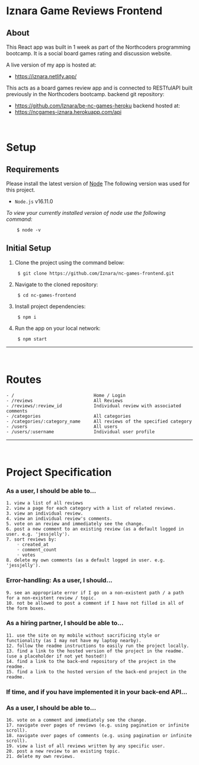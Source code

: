 # **Iznara Game Reviews Frontend**

## **About**
This React app was built in 1 week as part of the Northcoders programming bootcamp.
It is a social board games rating and discussion website.

A live version of my app is hosted at:
- https://iznara.netlify.app/

This acts as a board games review app and is connected to RESTfulAPI built previously in the Northcoders bootcamp.
backend git repository:
- https://github.com/Iznara/be-nc-games-heroku
backend hosted at:
- https://ncgames-iznara.herokuapp.com/api

<br>

# Setup

## **Requirements** 
Please install the latest version of [Node](https://nodejs.org/en/download/) 
The following version was used for this project.  
- `Node.js` v16.11.0

_To view your currently installed version of node use the following command:_

        $ node -v

## **Initial Setup**
1. Clone the project using the command below:

        $ git clone https://github.com/Iznara/nc-games-frontend.git


2. Navigate to the cloned repository:

        $ cd nc-games-frontend

3. Install project dependencies:

        $ npm i

4. Run the app on your local network:

        $ npm start

***
<br>

# Routes

```
- /                              Home / Login
- /reviews                       All Reviews
- /reviews/:review_id            Individual review with associated comments
- /categories                    All categories
- /categories/:category_name     All reviews of the specified category
- /users                         All users
- /users/:username               Individual user profile
```

***
<br>

# Project Specification 

### As a user, I should be able to...
    1. view a list of all reviews
    2. view a page for each category with a list of related reviews.
    3. view an individual review.
    4. view an individual review's comments.
    5. vote on an review and immediately see the change.
    6. post a new comment to an existing review (as a default logged in user. e.g. 'jessjelly').
    7. sort reviews by:
        ◦ created_at
        ◦ comment_count
        ◦ votes
    8. delete my own comments (as a default logged in user. e.g. 'jessjelly').
### Error-handling: As a user, I should...
    9. see an appropriate error if I go on a non-existent path / a path for a non-existent review / topic.
    10. not be allowed to post a comment if I have not filled in all of the form boxes.
### As a hiring partner, I should be able to...
    11. use the site on my mobile without sacrificing style or functionality (as I may not have my laptop nearby).
    12. follow the readme instructions to easily run the project locally.
    13. find a link to the hosted version of the project in the readme. (use a placeholder if not yet hosted!)
    14. find a link to the back-end repository of the project in the readme.
    15. find a link to the hosted version of the back-end project in the readme.
### If time, and if you have implemented it in your back-end API...
### As a user, I should be able to...
    16. vote on a comment and immediately see the change.
    17. navigate over pages of reviews (e.g. using pagination or infinite scroll).
    18. navigate over pages of comments (e.g. using pagination or infinite scroll).
    19. view a list of all reviews written by any specific user.
    20. post a new review to an existing topic.
    21. delete my own reviews.
